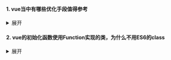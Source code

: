#### 1. vue当中有哪些优化手段值得参考

<details>
<summary>展开</summary>

1. 初始化事件时，通过设置标志位_hasHookEvent来判断是否通过哈希表的方法来查找是否有钩子函数，这样做可以减少不必要的开销，优化性能
2. 
</details>

#### 2. vue的初始化函数使用Function实现的类，为什么不用ES6的class

<details>
<summary>展开</summary>

我们从源码当中可以看出来，里面有很多xxxMixin方法的调用，都是将Vue实例当作参数传递进去，并且他们的作用都是在Vue的原型对象上面添加一些方法
Vue 按功能把这些扩展分散到多个模块中去实现，而不是在一个模块里实现所有，这种方式是用 Class 难以实现的。这么做的好处是非常方便代码的维护和管理，这种编程技巧也非常值得我们去学习。
</details>